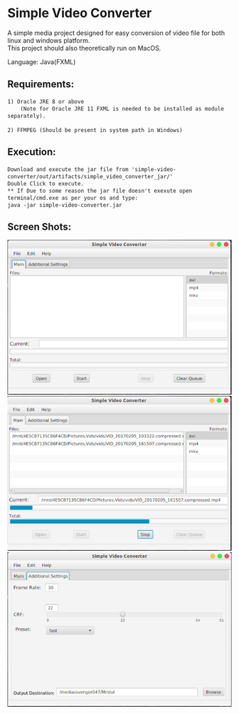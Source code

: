 
# Simple Video Converter  

A simple media project designed for easy conversion of video file for both linux and windows platform.  
This project should also theoretically run on MacOS.

Language: Java(FXML)  
  
## Requirements:
  
    1) Oracle JRE 8 or above  
        (Note for Oracle JRE 11 FXML is needed to be installed as module separately).  
      
    2) FFMPEG (Should be present in system path in Windows)
    
    
    
## Execution:  
    Download and execute the jar file from 'simple-video-converter/out/artifacts/simple_video_converter_jar/'   
    Double Click to execute.  
    ** If Due to some reason the jar file doesn't exexute open terminal/cmd.exe as per your os and type:  
    java -jar simple-video-converter.jar  
   
## Screen Shots:  
![Alt text](screen/3.png?raw=true "Main Window")  
![Alt text](screen/1.png?raw=true "Main")  
![Alt text](screen/2.png?raw=true "Additional settings")    
    
      


